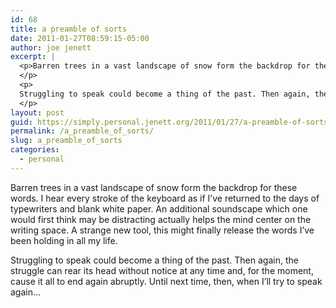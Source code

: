 ```yaml
---
id: 68
title: a preamble of sorts
date: 2011-01-27T08:59:15-05:00
author: joe jenett
excerpt: |
  <p>Barren trees in a vast landscape of snow form the backdrop for these words. I hear every stroke of the keyboard as if I've returned to the days of typewriters and blank white paper. An additional soundscape which one would first think may be distracting actually helps the mind center on the writing space. A strange new tool, this might finally release the words I've been holding in all my life.
  </p>
  <p>
  Struggling to speak could become a thing of the past. Then again, the struggle can rear its head without notice at any time and, for the moment, cause it all to end again abruptly. Until next time, then, when I'll try to speak again...
  </p>
layout: post
guid: https://simply.personal.jenett.org/2011/01/27/a-preamble-of-sorts/
permalink: /a_preamble_of_sorts/
slug: a_preamble_of_sorts
categories:
  - personal
---
```

Barren trees in a vast landscape of snow form the backdrop for these words. I hear every stroke of the keyboard as if I’ve returned to the days of typewriters and blank white paper. An additional soundscape which one would first think may be distracting actually helps the mind center on the writing space. A strange new tool, this might finally release the words I’ve been holding in all my life. 

Struggling to speak could become a thing of the past. Then again, the struggle can rear its head without notice at any time and, for the moment, cause it all to end again abruptly. Until next time, then, when I’ll try to speak again...